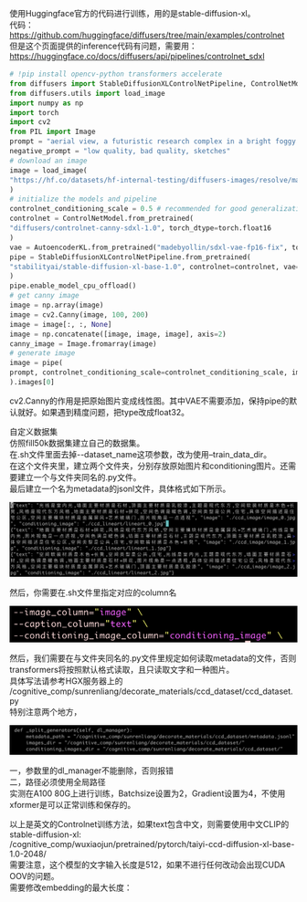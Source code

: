 使用Huggingface官方的代码进行训练，用的是stable-diffusion-xl。  
代码：  
https://github.com/huggingface/diffusers/tree/main/examples/controlnet  
但是这个页面提供的inference代码有问题，需要用：  
https://huggingface.co/docs/diffusers/api/pipelines/controlnet_sdxl  

```python
# !pip install opencv-python transformers accelerate
from diffusers import StableDiffusionXLControlNetPipeline, ControlNetModel, AutoencoderKL
from diffusers.utils import load_image
import numpy as np
import torch
import cv2
from PIL import Image
prompt = "aerial view, a futuristic research complex in a bright foggy jungle, hard lighting"
negative_prompt = "low quality, bad quality, sketches"
# download an image
image = load_image(
"https://hf.co/datasets/hf-internal-testing/diffusers-images/resolve/main/sd_controlnet/hf-logo.png"
)
# initialize the models and pipeline
controlnet_conditioning_scale = 0.5 # recommended for good generalization
controlnet = ControlNetModel.from_pretrained(
"diffusers/controlnet-canny-sdxl-1.0", torch_dtype=torch.float16
)
vae = AutoencoderKL.from_pretrained("madebyollin/sdxl-vae-fp16-fix", torch_dtype=torch.float16)
pipe = StableDiffusionXLControlNetPipeline.from_pretrained(
"stabilityai/stable-diffusion-xl-base-1.0", controlnet=controlnet, vae=vae, torch_dtype=torch.float16
)
pipe.enable_model_cpu_offload()
# get canny image
image = np.array(image)
image = cv2.Canny(image, 100, 200)
image = image[:, :, None]
image = np.concatenate([image, image, image], axis=2)
canny_image = Image.fromarray(image)
# generate image
image = pipe(
prompt, controlnet_conditioning_scale=controlnet_conditioning_scale, image=canny_image
).images[0]
```

cv2.Canny的作用是把原始图片变成线性图。其中VAE不需要添加，保持pipe的默认就好。如果遇到精度问题，把type改成float32。

自定义数据集  
仿照fill50k数据集建立自己的数据集。  
在.sh文件里面去掉--dataset_name这项参数，改为使用–train_data_dir。  
在这个文件夹里，建立两个文件夹，分别存放原始图片和conditioning图片。还需要建立一个与文件夹同名的.py文件。  
最后建立一个名为metadata的jsonl文件，具体格式如下所示。  

![image](https://github.com/RLSNLP/Image-Generation-Examples/blob/main/Background/images/image2023-11-9_15-42-45.png)

然后，你需要在.sh文件里指定对应的column名  

![image](https://github.com/RLSNLP/Image-Generation-Examples/blob/main/Background/images/image2023-11-9_15-44-10.png)

然后，我们需要在与文件夹同名的.py文件里规定如何读取metadata的文件，否则transformers将按照默认格式读取，且只读取文字和一种图片。  
具体写法请参考HGX服务器上的 /cognitive_comp/sunrenliang/decorate_materials/ccd_dataset/ccd_dataset.py  
特别注意两个地方，    

![image](https://github.com/RLSNLP/Image-Generation-Examples/blob/main/Background/images/image2023-11-9_15-51-57.png)

一，参数里的dl_manager不能删除，否则报错  
二，路径必须使用全局路径  
实测在A100 80G上进行训练，Batchsize设置为2，Gradient设置为4，不使用xformer是可以正常训练和保存的。  

以上是英文的Controlnet训练方法，如果text包含中文，则需要使用中文CLIP的stable-diffusion-xl:  
/cognitive_comp/wuxiaojun/pretrained/pytorch/taiyi-ccd-diffusion-xl-base-1.0-2048/  
需要注意，这个模型的文字输入长度是512，如果不进行任何改动会出现CUDA OOV的问题。  
需要修改embedding的最大长度：  
